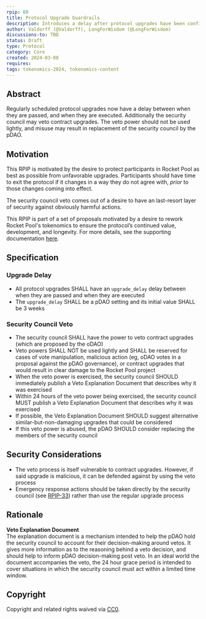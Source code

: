 ```yaml
---
rpip: 60
title: Protocol Upgrade Guardrails
description: Introduces a delay after protocol upgrades have been confirmed but prior to them coming into effect.
author: Valdorff (@Valdorff), LongForWisdom (@LongForWisdom)
discussions-to: TBD
status: Draft
type: Protocol
category: Core
created: 2024-03-08
requires: 
tags: tokenomics-2024, tokenomics-content
---
```


## Abstract

Regularly scheduled protocol upgrades now have a delay between when they are passed, and when they are executed. Additionally the security council may veto contract upgrades. The veto power should not be used lightly, and misuse may result in replacement of the security council by the pDAO.

## Motivation

This RPIP is motivated by the desire to protect participants in Rocket Pool as best as possible from unfavorable upgrades. Participants should have time to exit the protocol if it changes in a way they do not agree with, _prior_ to those changes coming into effect. 

The security council veto comes out of a desire to have an last-resort layer of security against obviously harmful actions.

This RPIP is part of a set of proposals motivated by a desire to rework Rocket Pool's tokenomics to ensure the protocol’s continued value, development, and longevity. For more details, see the supporting documentation [here](../tokenomics-explainers/001-why-rework). 

## Specification

### Upgrade Delay
- All protocol upgrades SHALL have an `upgrade_delay` delay between when they are passed and when they are executed
- The `upgrade_delay` SHALL be a pDAO setting and its initial value SHALL be 3 weeks


### Security Council Veto
- The security council SHALL have the power to veto contract upgrades (which are proposed by the oDAO)
- Veto powers SHALL NOT be used lightly and SHALL be reserved for cases of vote manipulation, malicious action (eg, oDAO votes in a proposal against the pDAO governance), or contract upgrades that would result in clear damage to the Rocket Pool project
- When the veto power is exercised, the security council SHOULD immediately publish a Veto Explanation Document that describes why it was exercised
- Within 24 hours of the veto power being exercised, the security council MUST publish a Veto Explanation Document that describes why it was exercised
- If possible, the Veto Explanation Document SHOULD suggest alternative similar-but-non-damaging upgrades that could be considered
- If this veto power is abused, the pDAO SHOULD consider replacing the members of the security council

## Security Considerations
- The veto process is itself vulnerable to contract upgrades. However, if said upgrade is malicious, it can be defended against by using the veto process
- Emergency response actions should be taken directly by the security council (see [RPIP-33](RPIP-33.md)) rather than use the regular upgrade process

## Rationale
**Veto Explanation Document**  
The explanation document is a mechanism intended to help the pDAO hold the security council to account for their decision-making around vetos. It gives more information as to the reasoning behind a veto decision, and should help to inform pDAO decision-making post veto. In an ideal world the document accompanies the veto, the 24 hour grace period is intended to cover situations in which the security council must act within a limited time window.

## Copyright
Copyright and related rights waived via [CC0](https://creativecommons.org/publicdomain/zero/1.0/).
